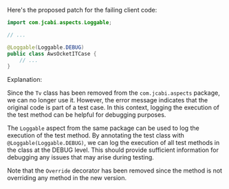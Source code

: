 Here's the proposed patch for the failing client code:
```java
import com.jcabi.aspects.Loggable;

// ...

@Loggable(Loggable.DEBUG)
public class AwsOcketITCase {
    // ...
}
```
Explanation:

Since the `Tv` class has been removed from the `com.jcabi.aspects` package, we can no longer use it. However, the error message indicates that the original code is part of a test case. In this context, logging the execution of the test method can be helpful for debugging purposes.

The `Loggable` aspect from the same package can be used to log the execution of the test method. By annotating the test class with `@Loggable(Loggable.DEBUG)`, we can log the execution of all test methods in the class at the DEBUG level. This should provide sufficient information for debugging any issues that may arise during testing.

Note that the `Override` decorator has been removed since the method is not overriding any method in the new version.